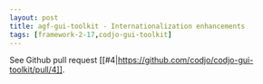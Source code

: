```yaml
---
layout: post
title: agf-gui-toolkit - Internationalization enhancements
tags: [framework-2-17,codjo-gui-toolkit]
---
```

See Github pull request [[#4|https://github.com/codjo/codjo-gui-toolkit/pull/4]].